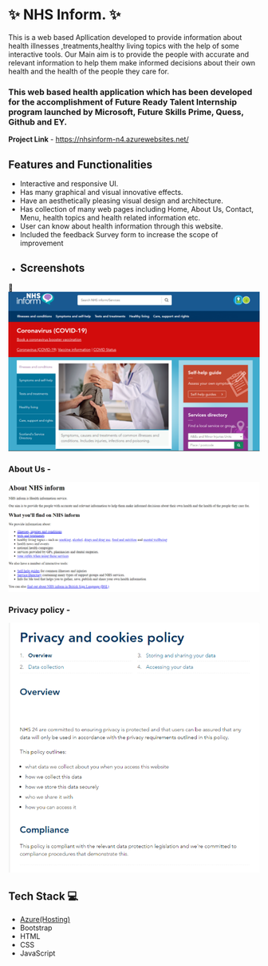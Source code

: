 # ✨ NHS Inform. ✨
This is a web based Apllication developed to provide information about health illnesses ,treatments,healthy living topics  with the help of some interactive tools.
Our  Main aim is to provide the people  with accurate and relevant information to help them make informed decisions about their own health and the health of the people they care for.
### This web based health  application which has been developed for the accomplishment of Future Ready Talent Internship program launched by Microsoft, Future Skills Prime, Quess, Github and EY.
**Project Link** - https://nhsinform-n4.azurewebsites.net/
## Features and Functionalities 

- Interactive and responsive UI.
- Has many graphical and visual innovative effects.
- Have an aesthetically pleasing visual design and architecture.
- Has collection of many web pages including Home, About Us, Contact, Menu, health topics and health related information etc.
- User can know about health information through this website.
- Included the feedback Survey form to increase the scope of improvement 
- ## Screenshots
 📸![Screenshot 2022-04-07-1](https://github.com/tejakodi200/myrep2/blob/aa10ff0c6f3644e17d83af4e45708fd9e0ff025d/maintheme.png)
 
 
 
 
 
 ### About Us -
 
 
 


![Screenshot 2022-04-07-2]( https://github.com/tejakodi200/myrep2/blob/aa10ff0c6f3644e17d83af4e45708fd9e0ff025d/naboutus.png)


### Privacy policy -


![Screenshot 2022-04-07-3](https://github.com/tejakodi200/myrep2/blob/aa10ff0c6f3644e17d83af4e45708fd9e0ff025d/myprivacy.png)




## Tech Stack 💻

- [Azure(Hosting)](https://azure.microsoft.com/en-in/features/azure-portal/)
- Bootstrap
- HTML
- CSS
- JavaScript
